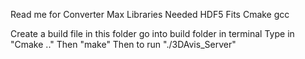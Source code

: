 Read me for Converter Max
Libraries Needed 
HDF5
Fits
Cmake
gcc

Create a build file in this folder
go into build folder in terminal
Type in "Cmake .."
Then "make"
Then to run "./3DAvis_Server"

